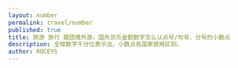 ```yaml
---
layout: number
permalink: travel/number
published: true
title: 旅游 旅行 跟团境外游，国外货币金额数字怎么认点号/句号、分号的小数点
description: 全球数字千分位表示法，小数点各国家使用区别。
author: ROCEYS
---
```

